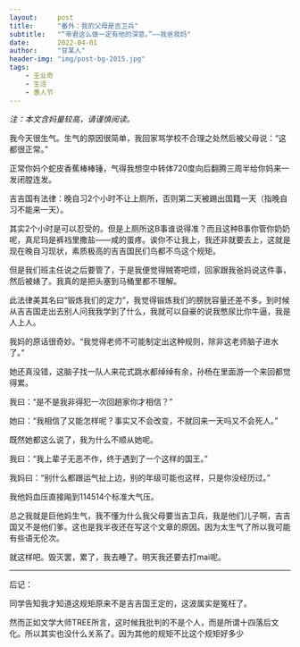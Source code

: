 ```yaml
---
layout:     post
title:      "番外：我的父母是吉卫兵"
subtitle:   "“帝君这么做一定有他的深意。”——我爸我妈"
date:       2022-04-01
author:     "甘某人"
header-img: "img/post-bg-2015.jpg"
tags:
    - 王业奇
    - 生活
    - 愚人节
---
```


*注：本文含妈量较高，请谨慎阅读。*

我今天很生气。生气的原因很简单，我回家骂学校不合理之处然后被父母说：“这都很正常。”

正常你妈个蛇皮香蕉棒棒锤，气得我想空中转体720度向后翻腾三周半给你妈来一发闭膛连发。

吉吉国有法律：晚自习2个小时不让上厕所，否则第二天被踢出国籍一天（指晚自习不能来一天）。

其实2个小时是可以忍受的。但是上厕所这B事谁说得准？而且这种B事你管你奶奶呢，真尼玛是裤裆里撒盐——咸的蛋疼。诶你不让我上，我还非就要去上，这就是现在晚自习现状，素质极高的吉吉国民们鸟都不鸟这个规矩。

但是我们班主任说之后要管了，于是我便觉得贼寄吧烦，回家跟我爸妈说这件事，然后被婊了。我真的是把头塞到马桶里都不理解。

此法律美其名曰“锻炼我们的定力”，我觉得锻炼我们的膀胱容量还差不多。到时候从吉吉国走出去别人问我我学到了什么，我就可以自豪的说我憋尿比你牛逼，我是人上人。

我妈的原话很奇妙。“我觉得老师不可能制定出这种规则，除非这老师脑子进水了。”

她还真没错，这脑子找一队人来花式跳水都绰绰有余，孙杨在里面游一个来回都觉得累。

我曰：“是不是我非得犯一次回趟家你才相信？”

她曰：“我相信了又能怎样呢？事实又不会改变，不就回来一天吗又不会死人。”

既然她都这么说了，我为什么不顺从她呢。

我曰：“我上辈子无恶不作，终于遇到了一个这样的国王。”

我妈曰：“别什么都跟运气扯上边，别的年级可能也这样，只是你没经历过。”

我他妈血压直接飚到114514个标准大气压。

总之我就是巨他妈生气，我不懂为什么我父母要当吉卫兵，我是他们儿子啊，吉吉国又不是他们爹。这也是我半夜还在写这个文章的原因。因为太生气了所以我可能有些语无伦次。

就这样吧。毁灭罢，累了，我去睡了。明天我还要去打mai呢。

----

后记：

同学告知我才知道这规矩原来不是吉吉国王定的，这波属实是冤枉了。

然而正如文学大师TREE所言，这时候我批判的不是个人，而是所谓十四落后文化。所以其实也没什么关系了。因为其他的规矩不比这个规矩好多少
